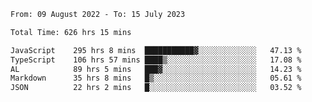 
<!--START_SECTION:waka-->

```txt
From: 09 August 2022 - To: 15 July 2023

Total Time: 626 hrs 15 mins

JavaScript    295 hrs 8 mins  ███████████▓░░░░░░░░░░░░░   47.13 %
TypeScript    106 hrs 57 mins ████▒░░░░░░░░░░░░░░░░░░░░   17.08 %
AL            89 hrs 5 mins   ███▓░░░░░░░░░░░░░░░░░░░░░   14.23 %
Markdown      35 hrs 8 mins   █▒░░░░░░░░░░░░░░░░░░░░░░░   05.61 %
JSON          22 hrs 2 mins   █░░░░░░░░░░░░░░░░░░░░░░░░   03.52 %
```

<!--END_SECTION:waka-->











